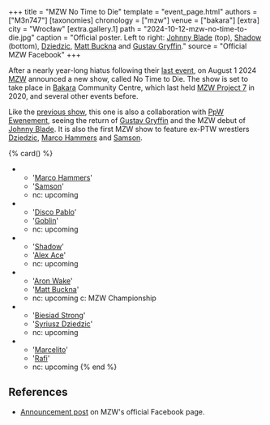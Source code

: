 +++
title = "MZW No Time to Die"
template = "event_page.html"
authors = ["M3n747"]
[taxonomies]
chronology = ["mzw"]
venue = ["bakara"]
[extra]
city = "Wrocław"
[extra.gallery.1]
path = "2024-10-12-mzw-no-time-to-die.jpg"
caption = "Official poster. Left to right: [Johnny Blade](@/w/johnny-blade.md) (top), [Shadow](@/w/shadow.md) (bottom), [Dziedzic](@/w/dziedzic.md), [Matt Buckna](@/w/matt-buckna.md) and [Gustav Gryffin](@/w/gustav-gryffin.md)."
source = "Official MZW Facebook"
+++

After a nearly year-long hiatus following their [last event](@/e/ppw/2023-09-23-ppw_mzw-zadnych-granic.md), on August 1 2024 [MZW](@/o/mzw.md) announced a new show, called No Time to Die.
The show is set to take place in [Bakara](@/v/bakara.md) Community Centre, which last held [MZW Project 7](@/e/mzw/2020-01-18-mzw-project-7-golden-road.md) in 2020, and several other events before.

Like the [previous show](@/e/ppw/2023-09-23-ppw_mzw-zadnych-granic.md), this one is also a collaboration with [PpW Ewenement](@/o/ppw.md), seeing the return of [Gustav Gryffin](@/w/gustav-gryffin.md) and the MZW debut of [Johnny Blade](@/w/johnny-blade.md). It is also the first MZW show to feature ex-PTW wrestlers [Dziedzic](@/w/dziedzic.md), [Marco Hammers](@/w/marco-hammers.md) and [Samson](@/w/samson.md).

{% card() %}
- - '[Marco Hammers](@/w/marco-hammers.md)'
  - '[Samson](@/w/samson.md)'
  - nc: upcoming
- - '[Disco Pablo](@/w/disco-pablo.md)'
  - '[Goblin](@/w/goblin.md)'
  - nc: upcoming
- - '[Shadow](@/w/shadow.md)'
  - '[Alex Ace](@/w/alex-ace.md)'
  - nc: upcoming
- - '[Aron Wake](@/w/aron-wake.md)'
  - '[Matt Buckna](@/w/matt-buckna.md)'
  - nc: upcoming
    c: MZW Championship
- - '[Biesiad Strong](@/w/biesiad.md)'
  - '[Syriusz Dziedzic](@/w/dziedzic.md)'
  - nc: upcoming
- - '[Marcelito](@/w/marcelito.md)'
  - '[Rafi](@/w/rafi.md)'
  - nc: upcoming
{% end %}

## References

* [Announcement post](https://www.facebook.com/photo/?fbid=893308346160890&set=a.548442050647523) on MZW's official Facebook page.
